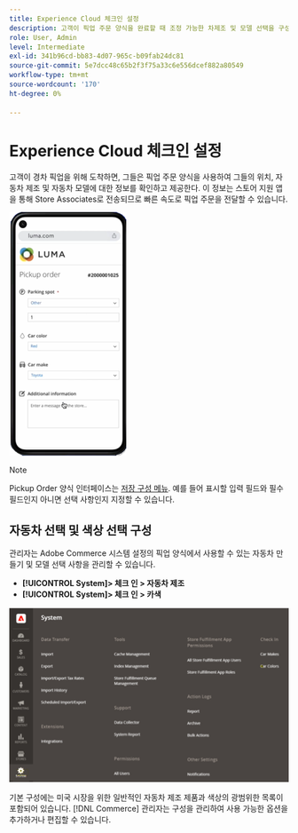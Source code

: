 ```yaml
---
title: Experience Cloud 체크인 설정
description: 고객이 픽업 주문 양식을 완료할 때 조정 가능한 차제조 및 모델 선택을 구성합니다.
role: User, Admin
level: Intermediate
exl-id: 341b96cd-bb83-4d07-965c-b09fab24dc81
source-git-commit: 5e7dcc48c65b2f3f75a33c6e556dcef882a80549
workflow-type: tm+mt
source-wordcount: '170'
ht-degree: 0%

---
```


# Experience Cloud 체크인 설정

고객이 경차 픽업을 위해 도착하면, 그들은 픽업 주문 양식을 사용하여 그들의 위치, 자동차 제조 및 자동차 모델에 대한 정보를 확인하고 제공한다. 이 정보는 스토어 지원 앱을 통해 Store Associates로 전송되므로 빠른 속도로 픽업 주문을 전달할 수 있습니다.

![[!DNL Check-In Experience Car Make] 및 [!DNL Model] 경측 픽업용 설정](assets/checkin-system-settings-car-options.png)

>[!NOTE]
>
>Pickup Order 양식 인터페이스는 [저장 구성 메뉴](merchant-store-configuration.md#configure-check-in-experience-interface-options). 예를 들어 표시할 입력 필드와 필수 필드인지 아니면 선택 사항인지 지정할 수 있습니다.


## 자동차 선택 및 색상 선택 구성

관리자는 Adobe Commerce 시스템 설정의 픽업 양식에서 사용할 수 있는 자동차 만들기 및 모델 선택 사항을 관리할 수 있습니다.

- **[!UICONTROL System]> 체크 인 > 자동차 제조**
- **[!UICONTROL System]> 체크 인 > 카색**

![[!DNL Check-In Experience system configuration for curbside pickup]](assets/check-in-experience-system-config.png)

기본 구성에는 미국 시장을 위한 일반적인 자동차 제조 제품과 색상의 광범위한 목록이 포함되어 있습니다. [!DNL Commerce] 관리자는 구성을 관리하여 사용 가능한 옵션을 추가하거나 편집할 수 있습니다.
